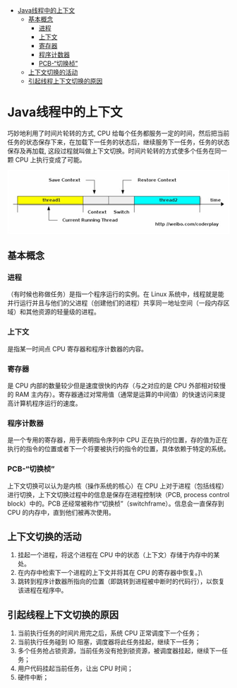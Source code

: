 <!-- TOC -->

- [Java线程中的上下文](#java线程中的上下文)
    - [基本概念](#基本概念)
        - [进程](#进程)
        - [上下文](#上下文)
        - [寄存器](#寄存器)
        - [程序计数器](#程序计数器)
        - [PCB-“切换桢”](#pcb-切换桢)
    - [上下文切换的活动](#上下文切换的活动)
    - [引起线程上下文切换的原因](#引起线程上下文切换的原因)

<!-- /TOC -->
# Java线程中的上下文

巧妙地利用了时间片轮转的方式, CPU 给每个任务都服务一定的时间，然后把当前任务的状态保存下来，在加载下一任务的状态后，继续服务下一任务，任务的状态保存及再加载, 这段过程就叫做上下文切换。时间片轮转的方式使多个任务在同一颗 CPU 上执行变成了可能。
<div align=center>

![1587898800503.png](..\images\1587898800503.png)

</div>

## 基本概念

### 进程

（有时候也称做任务）是指一个程序运行的实例。在 Linux 系统中，线程就是能并行运行并且与他们的父进程（创建他们的进程）共享同一地址空间（一段内存区域）和其他资源的轻量级的进程。

### 上下文

是指某一时间点 CPU 寄存器和程序计数器的内容。

### 寄存器

是 CPU 内部的数量较少但是速度很快的内存（与之对应的是 CPU 外部相对较慢的 RAM 主内存）。寄存器通过对常用值（通常是运算的中间值）的快速访问来提高计算机程序运行的速度。

### 程序计数器

是一个专用的寄存器，用于表明指令序列中 CPU 正在执行的位置，存的值为正在执行的指令的位置或者下一个将要被执行的指令的位置，具体依赖于特定的系统。

### PCB-“切换桢”

上下文切换可以认为是内核（操作系统的核心）在 CPU 上对于进程（包括线程）进行切换，上下文切换过程中的信息是保存在进程控制块（PCB, process control block）中的。PCB 还经常被称作“切换桢”（switchframe）。信息会一直保存到 CPU 的内存中，直到他们被再次使用。

## 上下文切换的活动

1. 挂起一个进程，将这个进程在 CPU 中的状态（上下文）存储于内存中的某处。
2. 在内存中检索下一个进程的上下文并将其在 CPU 的寄存器中恢复。]\
3. 跳转到程序计数器所指向的位置（即跳转到进程被中断时的代码行），以恢复该进程在程序中。

## 引起线程上下文切换的原因

1. 当前执行任务的时间片用完之后，系统 CPU 正常调度下一个任务；
2. 当前执行任务碰到 IO 阻塞，调度器将此任务挂起，继续下一任务；
3. 多个任务抢占锁资源，当前任务没有抢到锁资源，被调度器挂起，继续下一任务；
4. 用户代码挂起当前任务，让出 CPU 时间；
5. 硬件中断；
